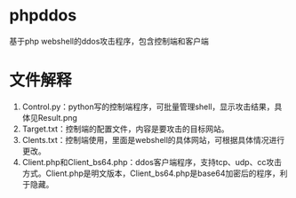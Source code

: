 # phpddos
基于php webshell的ddos攻击程序，包含控制端和客户端

# 文件解释
1. Control.py：python写的控制端程序，可批量管理shell，显示攻击结果，具体见Result.png
2. Target.txt：控制端的配置文件，内容是要攻击的目标网站。
3. Clents.txt：控制端使用，里面是webshell的具体网站，可根据具体情况进行更改。
4. Client.php和Client_bs64.php：ddos客户端程序，支持tcp、udp、cc攻击方式。Client.php是明文版本，Client_bs64.php是base64加密后的程序，利于隐藏。

